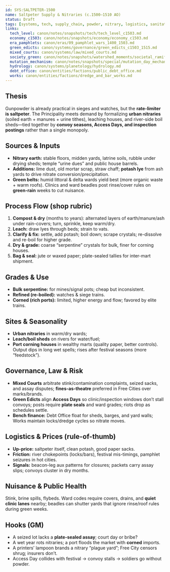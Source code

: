 ```yaml
---
id: SYS:SALTPETER-1500
name: Saltpeter Supply & Nitraries (c.1500–1510 AO)
status: Draft
tags: [systems, tech, supply_chain, powder, nitrary, logistics, sanitation]
links:
  tech_level: canon/notes/snapshots/tech/tech_level_c1503.md
  economy_c1503: canon/notes/snapshots/economy/economy_c1503.md
  era_pamphlets: canon/eras/09_pamphlet_wars_1400_1503.md
  green_edicts: canon/systems/governance/green_edicts_c1503_1515.md
  mixed_courts: canon/systems/law/mixed_courts.md
  society_green: canon/notes/snapshots/watershed_moments/societal_ramifications_green_skies_c1503_1530.md
  mutation_mechanism: canon/notes/snapshots/special/mutation_day_mechanism.md
  hydrology: canon/systems/planetology/hydrology.md
  debt_office: canon/entities/factions/public_debt_office.md
  works: canon/entities/factions/dredge_and_bar_works.md
---
```


## Thesis
Gunpowder is already practical in sieges and watches, but the **rate-limiter is saltpeter**. The Principality meets demand by formalizing **urban nitraries** (soiled earth + manures + urine tithes), leaching houses, and river-side boil sheds—tied together by **convoy seasons, Access Days, and inspection postings** rather than a single monopoly.

## Sources & Inputs
- **Nitrary earth:** stable floors, midden yards, latrine soils, rubble under drying sheds; temple “urine dues” and public house barrels.
- **Additions:** lime dust, old mortar scrap, straw chaff; **potash lye** from ash yards to drive nitrate conversion/precipitation.
- **Green belts:** humid littoral & delta wards yield best (more organic waste + warm roofs). Clinics and ward beadles post rinse/cover rules on **green-rain** weeks to cut nuisance. 

## Process Flow (shop rubric)
1) **Compost & dry** (months to years): alternated layers of earth/manure/ash under rain-covers; turn, sprinkle, keep warm/dry.  
2) **Leach:** draw lyes through beds; strain to vats.  
3) **Clarify & fix:** settle, add potash; boil down; scrape crystals; re-dissolve and re-boil for higher grade.  
4) **Dry & grade:** coarse “serpentine” crystals for bulk, finer for corning houses.  
5) **Bag & seal:** jute or waxed paper; plate-sealed tallies for inter-mart shipment.

## Grades & Use
- **Bulk serpentine:** for mines/signal pots; cheap but inconsistent.  
- **Refined (re-boiled):** watches & siege trains.  
- **Corned (rich ports):** limited, higher energy and flow; favored by elite trains.

## Sites & Seasonality
- **Urban nitraries** in warm/dry wards;  
- **Leach/boil sheds** on rivers for water/fuel;  
- **Port corning houses** in wealthy marts (quality paper, better controls).  
Output dips in long wet spells; rises after festival seasons (more “feedstock”).

## Governance, Law & Risk
- **Mixed Courts** arbitrate stink/contamination complaints, seized sacks, and assay disputes; **fines-as-theatre** preferred in Free Cities over marks/brands.  
- **Green Edicts** align **Access Days** so clinic/inspection windows don’t stall convoys; posts require **plate seals** and ward grades; riots drop as schedules settle.  
- **Bench finance:** Debt Office float for sheds, barges, and yard walls; Works maintain locks/dredge cycles so nitrate moves.

## Logistics & Prices (rule-of-thumb)
- **Up-price:** saltpeter itself, clean potash, good paper sacks.  
- **Friction:** river chokepoints (locks/bars), festival mis-timings, pamphlet seizures in hot cities.  
- **Signals:** beacon-leg aux patterns for closures; packets carry assay slips; convoys cluster in dry months.

## Nuisance & Public Health
Stink, brine spills, flybeds. Ward codes require covers, drains, and **quiet clinic lanes** nearby; beadles can shutter yards that ignore rinse/roof rules during green weeks.

## Hooks (GM)
- A seized lot lacks a **plate-sealed assay**; court day or bribe?  
- A wet year rots nitraries; a port floods the market with **corned** imports.  
- A printers’ lampoon brands a nitrary “plague yard”; Free City censors shrug; insurers don’t.  
- Access Day collides with festival → convoy stalls → soldiers go without powder.
